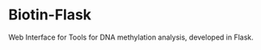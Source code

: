 Biotin-Flask
============

Web Interface for Tools for DNA methylation analysis, developed in Flask.